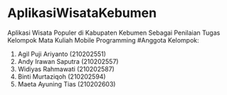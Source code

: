 # AplikasiWisataKebumen
Aplikasi Wisata Populer di Kabupaten Kebumen Sebagai Penilaian Tugas Kelompok Mata Kuliah Mobile Programming
#Anggota Kelompok:
1. Agil Puji Ariyanto (210202551)
2. Andy Irawan Saputra (210202557)
3. Widiyas Rahmawati (210202587)
4. Binti Murtaziqoh (210202594)
5. Maeta Ayuning Tias (210202603)
